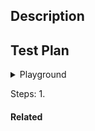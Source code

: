 <!-- Please make sure that your PR is aligned with the guidelines in CONTRIBUTING.md to the best of your ability. -->
<!-- Good PRs have tests! Make sure you have sufficient test coverage. -->

## Description

<!-- Describe the changes you've made. You may include any justification you want here. -->

## Test Plan

<!-- Explain how you tested your changes, and include any code that you used to test this. -->
<!-- If there is an example that is sufficient to use in place of a playground, replace the playground section with a note that indicates this.  -->

<details>

<summary>Playground</summary>

```rust
PASTE YOUR PLAYGROUND CODE HERE
```

</details>

<!-- You need to include steps regardless of whether or not you are using a playground. -->
Steps:
1.

#### Related

<!-- Link to any issues that have context for this or that this PR fixes. -->

